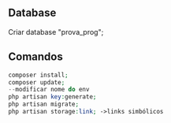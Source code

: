 ## Database

Criar database "prova_prog";

## Comandos

```php
composer install;
composer update;
--modificar nome do env
php artisan key:generate;
php artisan migrate;
php artisan storage:link; ->links simbólicos
```
